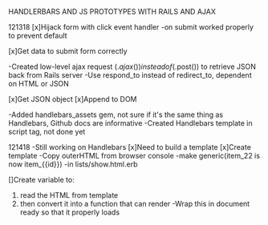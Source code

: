 HANDLERBARS AND JS PROTOTYPES WITH RAILS AND AJAX

121318
[x]Hijack form with click event handler
  -on submit worked properly to prevent default

[x]Get data to submit form correctly

-Created low-level ajax request ($.ajax()) instead of ($.post()) to retrieve JSON back from Rails server
-Use respond_to instead of redirect_to, dependent on HTML or JSON

[x]Get JSON object
[x]Append to DOM

-Added handlebars_assets gem, not sure if it's the same thing as Handlebars, Github docs are informative
-Created Handlebars template in script tag, not done yet

121418
-Still working on Handlebars
[x]Need to build a template
[x]Create template
  -Copy outerHTML from browser console
  -make generic(item_22 is now item_{{id}})
  -in lists/show.html.erb

[]Create variable to:
  1. read the HTML from template
  2. then convert it into a function that can render
  -Wrap this in document ready so that it properly loads
